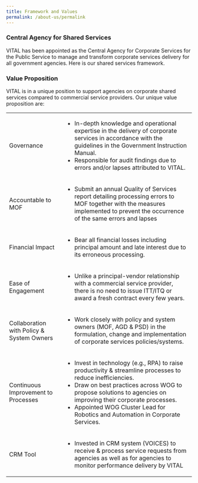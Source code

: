 ```yaml
---
title: Framework and Values
permalink: /about-us/permalink
---
```


<h3>Central Agency for Shared Services</h3>
VITAL has been appointed as the Central Agency for Corporate Services for the Public Service to manage and transform corporate services delivery for all government agencies. Here is our shared services framework.

<h3>Value Proposition</h3>
VITAL is in a unique position to support agencies on corporate shared services compared to commercial service providers. Our unique value proposition are:
<p></p>
<table class="vital-table-1">
  <tbody>
<tr>
      <td> Governance
      </td>
      <td>
        <ul>
          <li> In-depth knowledge and operational expertise in the delivery of corporate services in accordance with the guidelines in the Government Instruction Manual.</li>
          <li> Responsible for audit findings due to errors and/or lapses attributed to VITAL.
          </li>
        </ul>
      </td>
    </tr>
<tr>
      <td> Accountable to MOF
      </td>
      <td>
        <ul>
          <li> Submit an annual Quality of Services report detailing processing errors to MOF together with the measures implemented to prevent the occurrence of the same errors and lapses
          </li>
        </ul>
      </td>
    </tr>
<tr>
      <td> Financial Impact
      </td>
      <td>
        <ul>
          <li> Bear all financial losses including principal amount and late interest due to its erroneous processing.
          </li>
        </ul>
      </td>
    </tr>
<tr>
      <td> Ease of Engagement
      </td>
      <td>
        <ul>
          <li> Unlike a principal-vendor relationship with a commercial service provider, there is no need to issue ITT/ITQ or award a fresh contract every few years.
          </li>
        </ul>
      </td>
    </tr>
 <tr>
      <td> Collaboration with Policy & System Owners
      </td>
      <td>
        <ul>
          <li> Work closely with policy and system owners (MOF, AGD & PSD) in the formulation, change and implementation of corporate services policies/systems.
          </li>
        </ul>
      </td>
    </tr>
<tr>
      <td> Continuous Improvement to Processes
      </td>
      <td>
        <ul>
          <li> Invest in technology (e.g., RPA) to raise productivity & streamline processes to reduce inefficiencies.</li>
          <li> Draw on best practices across WOG to propose solutions to agencies on improving their corporate processes.</li>
          <li> Appointed WOG Cluster Lead for Robotics and Automation in Corporate Services.
          </li>
        </ul>
      </td>
    </tr>
<tr>
      <td> CRM Tool
      </td>
      <td>
        <ul>
          <li> Invested in CRM system (VOICES) to receive & process service requests from agencies as well as for agencies to monitor performance delivery by VITAL
          </li>
        </ul>
      </td>
    </tr>
</tbody>
</table>